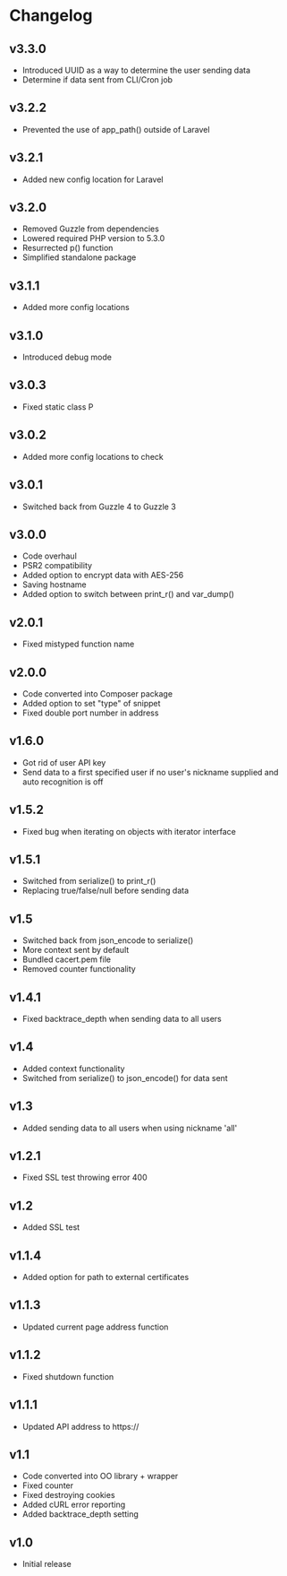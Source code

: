 # Changelog

## v3.3.0
- Introduced UUID as a way to determine the user sending data
- Determine if data sent from CLI/Cron job

## v3.2.2
- Prevented the use of app_path() outside of Laravel

## v3.2.1
- Added new config location for Laravel

## v3.2.0
- Removed Guzzle from dependencies
- Lowered required PHP version to 5.3.0
- Resurrected p() function
- Simplified standalone package

## v3.1.1
- Added more config locations

## v3.1.0
- Introduced debug mode

## v3.0.3
- Fixed static class P

## v3.0.2
- Added more config locations to check

## v3.0.1
- Switched back from Guzzle 4 to Guzzle 3

## v3.0.0
- Code overhaul
- PSR2 compatibility
- Added option to encrypt data with AES-256
- Saving hostname
- Added option to switch between print_r() and var_dump()

## v2.0.1
- Fixed mistyped function name

## v2.0.0
- Code converted into Composer package
- Added option to set "type" of snippet
- Fixed double port number in address

## v1.6.0
- Got rid of user API key
- Send data to a first specified user if no user's nickname supplied and auto recognition is off

## v1.5.2
- Fixed bug when iterating on objects with iterator interface

## v1.5.1
- Switched from serialize() to print_r()
- Replacing true/false/null before sending data

## v1.5
- Switched back from json_encode to serialize()
- More context sent by default
- Bundled cacert.pem file
- Removed counter functionality

## v1.4.1
- Fixed backtrace_depth when sending data to all users

## v1.4
- Added context functionality
- Switched from serialize() to json_encode() for data sent

## v1.3
- Added sending data to all users when using nickname 'all'

## v1.2.1
- Fixed SSL test throwing error 400

## v1.2
- Added SSL test

## v1.1.4
- Added option for path to external certificates

## v1.1.3
- Updated current page address function

## v1.1.2
- Fixed shutdown function

## v1.1.1
- Updated API address to https://

## v1.1
- Code converted into OO library + wrapper
- Fixed counter
- Fixed destroying cookies
- Added cURL error reporting
- Added backtrace_depth setting

## v1.0
- Initial release
